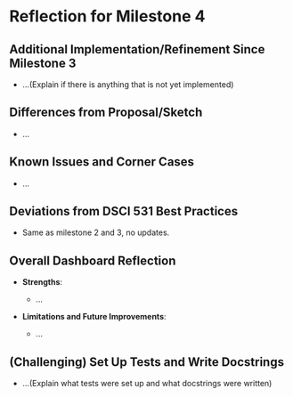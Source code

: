 # Reflection for Milestone 4

## Additional Implementation/Refinement Since Milestone 3

- ...(Explain if there is anything that is not yet implemented)

## Differences from Proposal/Sketch

- ...

## Known Issues and Corner Cases

- ...

## Deviations from DSCI 531 Best Practices

- Same as milestone 2 and 3, no updates.

## Overall Dashboard Reflection

- **Strengths**:
  - ...

- **Limitations and Future Improvements**:
  - ...

## (Challenging) Set Up Tests and Write Docstrings

- ...(Explain what tests were set up and what docstrings were written)
